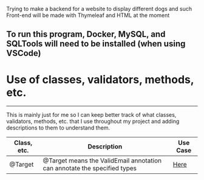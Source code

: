 Trying to make a backend for a website to display different dogs and such
Front-end will be made with Thymeleaf and HTML at the moment

To run this program, Docker, MySQL, and SQLTools will need to be installed (when using VSCode)
---

# Use of classes, validators, methods, etc. 

---

This is mainly just for me so I can keep better track of what classes, validators, methods, etc. that I use throughout my project and adding descriptions to them to understand them.

| Class, etc. | Description | Use Case |
| --- | --- | --- |
| @Target | @Target means the ValidEmail annotation can annotate the specified types | [Here](https://github.com/goob8079/Dogs-Spring-Boot/blob544bfc5fcb7d3ff2240f3e7aaa6772dfbfb52763/src/main/java/com/justice/dogs/login/ValidEmail.java#L14-L15) |
